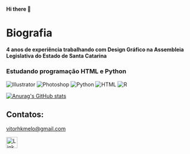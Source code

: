 #### Hi there 👋

# Biografia
#### 4 anos de experiência trabalhando com Design Gráfico na Assembleia Legislativa do Estado de Santa Catarina

### Estudando programação HTML e Python

![Illustrator](https://img.shields.io/badge/Adobe%20Illustrator-FF9A00?style=for-the-badge&logo=adobe%20illustrator&logoColor=white)
![Photoshop](https://img.shields.io/badge/Adobe%20Photoshop-31A8FF?style=for-the-badge&logo=Adobe%20Photoshop&logoColor=black)
![Python](https://img.shields.io/badge/Python-FFD43B?style=for-the-badge&logo=python&logoColor=blue) 
![HTML](https://img.shields.io/badge/HTML5-E34F26?style=for-the-badge&logo=html5&logoColor=white)
![R](https://img.shields.io/badge/R-276DC3?style=for-the-badge&logo=r&logoColor=white)

[![Anurag's GitHub stats](https://github-readme-stats.vercel.app/api?username=vitorhkm&theme=dark)](https://github.com/anuraghazra/github-readme-stats)

 ## Contatos:
 vitorhkmelo@gmail.com

[<img src= 'https://img.shields.io/badge/LinkedIn-0077B5?style=for-the-badge&logo=linkedin&logoColor=white' alt='Linkedin' Height='30'>](https://www.linkedin.com/in/vitor-hugo-kuhnen-de-melo-65ab37215/)
